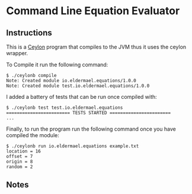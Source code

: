# Command Line Equation Evaluator

## Instructions
This is a [Ceylon](https://ceylon-lang.org/) program that compiles to the JVM thus it uses the ceylon wrapper. 

To Compile it run the following command:
 
```
$ ./ceylonb compile
Note: Created module io.eldermael.equations/1.0.0
Note: Created module test.io.eldermael.equations/1.0.0
```
I added a battery of tests that can be run once compiled with:

```
$ ./ceylonb test test.io.eldermael.equations
======================== TESTS STARTED =======================
...
```

Finally, to run the program run the following command once you have compiled the module:

```
$ ./ceylonb run io.eldermael.equations example.txt
location = 16
offset = 7
origin = 8
random = 2
```

## Notes



